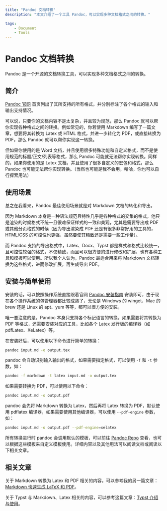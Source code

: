 ```yaml
---
title: "Pandoc 文档转换"
description: "本文介绍了一个工具 Pandoc，可以实现多种文档格式之间的转换。"

tags:
    - Document
    - Tools
---
```


# Pandoc 文档转换

Pandoc 是一个开源的文档转换工具，可以实现多种文档格式之间的转换。

## 简介

[Pandoc 官网](https://pandoc.org/) 首页列出了其所支持的所有格式，并分别标注了各个格式的输入和输出支持情况。

可以说，只要你的文档内容不是太复杂，并且较为规范，那么 Pandoc 就可以帮你实现各种格式之间的转换。例如常见的，你若使用 Markdown 编写了一篇文章，想要将其转换为 Latex 或 HTML 格式，并进一步转化为 PDF，或直接转换为 PDF，那么 Pandoc 就可以帮你实现这一转换。

但如果你使用的是 Word 文档，并且使用很多特殊功能和自定义格式，而不是使用规范的标题/正文/列表等格式，那么 Pandoc 可能就无法帮你实现转换。同样的，如果你使用的是 Latex 文档，并且使用了很多自定义的宏包和格式，那么 Pandoc 也可能无法帮你实现转换。（当然也可能是我不会用，哈哈，你也可以自行探索用法）

## 使用场景

总之在我看来，Pandoc 最佳使用场景就是对 Markdown 文档的转化和导出。

因为 Markdown 本身是一种语法规范且特性几乎是各种格式的交集的格式，他只是渲染的时候格式不统一且很难保证样式的一致和美观，尤其是需要导出成 PDF 或其他分页格式的时候（因为导出渲染成 PDF 还是有很多非常好用的工具的，HTML/CSS 的可控性也更强，虽然要使其精致还是需要一些工作量）。

而 Pandoc 支持的导出格式中，Latex、Docx、Typst 都是样式和格式比较统一，且可控性较强的格式，不仅精致，而且可以很方便的进行修改和扩展，也有各种工具和模板可以使用。所以我个人认为，Pandoc 最适合用来将 Markdown 文档转换为这些格式，进而修改扩展，再生成导出 PDF。

## 安装与简单使用

安装的话，可以按照操作系统直接跟着官网 [Pandoc 安装指南](https://pandoc.org/installing.html) 安装即可，由于现在各个操作系统的包管理器都比较成熟了，无论是 Windows 的 winget、Mac 的 brew 还是 Linux 的 apt、yum 等等，都可以很方便的安装。

唯一要注意的是，Pandoc 本身只支持各个标记语言的转换，如果需要将其转换为 PDF 等格式，还需要安装对应的工具，比如各个 Latex 发行版的编译器（如 pdfLatex、XeLatex）等。

在安装好后，可以使用以下命令进行简单的转换：

```bash
pandoc input.md -o output.tex
```

pandoc 会自动识别输入输出的格式，如果需要指定格式，可以使用 `-f` 和 `-t` 参数，如：

```bash
pandoc -f markdown -t latex input.md -o output.tex
```

如果需要转换为 PDF，可以使用以下命令：

```bash
pandoc input.md -o output.pdf
```

pandoc 会先将 Markdown 转换为 Latex，然后再将 Latex 转换为 PDF，默认使用 pdflatex 编译器，如果需要使用其他编译器，可以使用 `--pdf-engine` 参数，如：

```bash
pandoc input.md -o output.pdf --pdf-engine=xelatex
```

所有转换进行时 pandoc 会调用默认的模板，可以前往 [Pandoc Repo](https://github.com/jgm/pandoc/tree/3.4/data/templates) 查看，也可以根据这些模板来自定义模板使用。详细内容以及其他用法可以阅读文档或阅读以下相关文章。

## 相关文章

关于 Markdown 转换为 Latex 和 PDF 相关的内容，可以参考我的另一篇文章：[Markdown 快速生成 LaTeX 和 PDF](/Reach/干活儿也折腾/2024-09-20-pandoc-md-latex)。

关于 Typst 与 Markdown、Latex 相关的内容，可以参考这篇文章：[Typst 介绍与使用](/Harvest/工具和项目/2024-10-12-typst)。